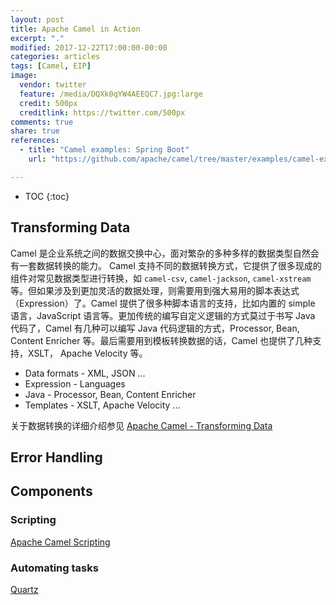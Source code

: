 ```yaml
---
layout: post
title: Apache Camel in Action
excerpt: "."
modified: 2017-12-22T17:00:00-00:00
categories: articles
tags: [Camel, EIP]
image:
  vendor: twitter
  feature: /media/DQXk0qYW4AEEQC7.jpg:large
  credit: 500px
  creditlink: https://twitter.com/500px
comments: true
share: true
references:
  - title: "Camel examples: Spring Boot"
    url: "https://github.com/apache/camel/tree/master/examples/camel-example-spring-boot"

---
```


* TOC
{:toc}

## Transforming Data
Camel 是企业系统之间的数据交换中心，面对繁杂的多种多样的数据类型自然会有一套数据转换的能力。
Camel 支持不同的数据转换方式，它提供了很多现成的组件对常见数据类型进行转换，如 `camel-csv`, `camel-jackson`, `camel-xstream` 等。但如果涉及到更加灵活的数据处理，则需要用到强大易用的脚本表达式（Expression）了。Camel 提供了很多种脚本语言的支持，比如内置的 simple 语言，JavaScript 语言等。更加传统的编写自定义逻辑的方式莫过于书写 Java 代码了，Camel 有几种可以编写 Java 代码逻辑的方式，Processor, Bean, Content Enricher 等。最后需要用到模板转换数据的话，Camel 也提供了几种支持，XSLT， Apache Velocity 等。

* Data formats - XML, JSON ...
* Expression - Languages
* Java - Processor, Bean, Content Enricher
* Templates - XSLT,  Apache Velocity ...

关于数据转换的详细介绍参见 [Apache Camel - Transforming Data](/articles/camel-transforming-data/)

## Error Handling


## Components
### Scripting

[Apache Camel Scripting](/articles/camel-script/)

### Automating tasks

[Quartz](/articles/camel-component-quartz/)
